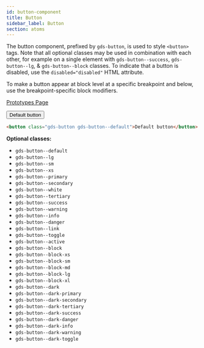 ```yaml
---
id: button-component
title: Button
sidebar_label: Button
section: atoms
---
```


The button component, prefixed by `gds-button`, is used to style `<button>` tags. Note that all optional classes may be used in combination with each other, for example on a single element with `gds-button--success`, `gds-button--lg`, & `gds-button--block` classes. To indicate that a button is disabled, use the `disabled="disabled"` HTML attribute.

To make a button appear at block level at a specific breakpoint and below, use the breakpoint-specific block modifiers.

<p style="margin-bottom: 0.8em">
    <a href="https://ds.gumgum.com/stable/index.html#gds-button" target="_blank">Prototypes Page</a>
</p>

<button class="gds-button gds-button--default">Default button</button>

```html
<button class="gds-button gds-button--default">Default button</button>
```

__Optional classes:__

- `gds-button--default`
- `gds-button--lg`
- `gds-button--sm`
- `gds-button--xs`
- `gds-button--primary`
- `gds-button--secondary`
- `gds-button--white`
- `gds-button--tertiary`
- `gds-button--success`
- `gds-button--warning`
- `gds-button--info`
- `gds-button--danger`
- `gds-button--link`
- `gds-button--toggle`
- `gds-button--active`
- `gds-button--block`
- `gds-button--block-xs`
- `gds-button--block-sm`
- `gds-button--block-md`
- `gds-button--block-lg`
- `gds-button--block-xl`
- `gds-button--dark`
- `gds-button--dark-primary`
- `gds-button--dark-secondary`
- `gds-button--dark-tertiary`
- `gds-button--dark-success`
- `gds-button--dark-danger`
- `gds-button--dark-info`
- `gds-button--dark-warning`
- `gds-button--dark-toggle`
